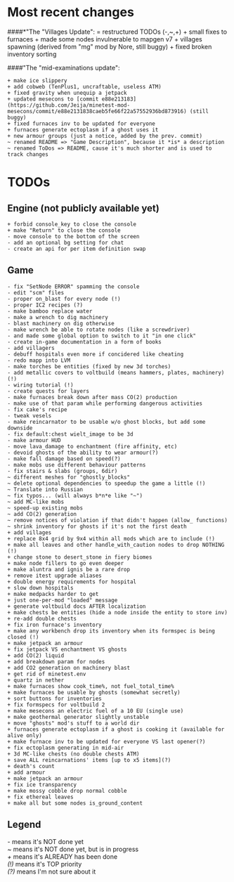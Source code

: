 Most recent changes
===================
####*"The "Villages Update":
    = restructured TODOs (-,~,+)
    + small fixes to furnaces
    + made some nodes invulnerable to mapgen v7
    + villages spawning (derived from "mg" mod by Nore, still buggy)
    + fixed broken inventory sorting


####"The "mid-examinations update":

    + make ice slippery
    + add cobweb (TenPlus1, uncraftable, useless ATM)
    + fixed gravity when unequip a jetpack
    + updated mesecons to [commit e88e213183] (https://github.com/Jeija/minetest-mod-mesecons/commit/e88e2131838caeb5fe66f22a57552936bd873916) (still buggy)
    + fixed furnaces inv to be updated for everyone
    + furnaces generate ectoplasm if a ghost uses it
    + new armour groups (just a notice, added by the prev. commit)
    ~ renamed README => "Game Description", because it *is* a description
    ~ renamed ToDos => README, cause it's much shorter and is used to track changes

TODOs
=====

Engine (not publicly available yet)
------
    + forbid console_key to close the console
    + make "Return" to close the console
    - move console to the bottom of the screen
    - add an optional bg setting for chat
    - create an api for per item definition swap

Game
----
    - fix "SetNode ERROR" spamming the console
    - edit "scm" files
    - proper on_blast for every node (!)
    - proper IC2 recipes (?)
    - make bamboo replace water
    - make a wrench to dig machinery
    - blast machinery on dig otherwise
    - make wrench be able to rotate nodes (like a screwdriver)
    - and made some global option to switch to it "in one click"
    - create in-game documentation in a form of books
    - add villagers
    - debuff hospitals even more if concidered like cheating
    - redo mapp into LVM
    - make torches be entities (fixed by new 3d torches)
    - add metallic covers to voltbuild (means hammers, plates, machinery) (!)
    - wiring tutorial (!)
    - create quests for layers
    - make furnaces break down after mass CO(2) production
    - make use of that param while performing dangerous activities
    - fix cake's recipe
    - tweak vesels
    - make reincarnator to be usable w/o ghost blocks, but add some downside
    - fix default:chest wielt_image to be 3d
    - make armour HUD
    - move lava_damage to enchantment (fire affinity, etc)
    - devoid ghosts of the ability to wear armour(?)
    - make fall damage based on speed(?)
    - make mobs use different behaviour patterns
    - fix stairs & slabs (groups, 6dir)
    ~ different meshes for "ghostly_blocks"
    ~ delete optional dependencies to speedup the game a little (!)
    ~ Translate into Russian
    ~ fix typos... (will always b*n*e like "~")
    ~ add MC-like mobs
    ~ speed-up existing mobs
    ~ add CO(2) generation
    ~ remove notices of violation if that didn't happen (allow_ functions)
    ~ shrink inventory for ghosts if it's not the first death
    + add villages
    + replace 8x4 grid by 9x4 within all mods which are to include (!)
    + make all leaves and other handle_with_caution nodes to drop NOTHING (!)
    + change stone to desert_stone in fiery biomes
    + make node fillers to go even deeper
    + make aluntra and ignis be a rare drop
    + remove itest upgrade aliases
    + double energy requirements for hospital
    + slow down hospitals
    + make medpacks harder to get
    + just one-per-mod "loaded" message
    + generate voltbuild docs AFTER localization
    + make chests be entities (hide a node inside the entity to store inv)
    + re-add double chests
    + fix iron furnace's inventory
    + make any workbench drop its inventory when its formspec is being closed (!)
    + make jetpack an armour
    + fix jetpack VS enchantment VS ghosts
    + add CO(2) liquid
    + add breakdown param for nodes
    + add CO2 generation on machinery blast
    + get rid of minetest.env
    + quartz in nether
    + make furnaces show cook_time%, not fuel_total_time%
    + make furnaces be usable by ghosts (somewhat secretly)
    + sort buttons for inventories
    + fix formspecs for voltbuild 2
    + make mesecons an electric fuel of a 10 EU (single use)
    + make geothermal generator slightly unstable
    + move "ghosts" mod's stuff to a world dir
    + furnaces generate ectoplasm if a ghost is cooking it (available for alive only)
    + make furnace inv to be updated for everyone VS last opener(?)
    + fix ectoplasm generating in mid-air
    + 3d MC-like chests (no double chests ATM)
    + save ALL reincarnations' items [up to x5 items](?)
    + death's count
    + add armour
    + make jetpack an armour
    + fix ice transparency
    + make mossy cobble drop normal cobble
    + fix ethereal leaves
    + make all but some nodes is_ground_content

Legend
------
*-* means it's NOT done yet<br>
*~* means it's NOT done yet, but is in progress<br>
*+* means it's ALREADY has been done<br>
*(!)* means it's TOP priority<br>
*(?)* means I'm not sure about it<br>
